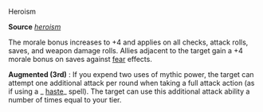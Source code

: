 Heroism

**Source** [_heroism_](spells/heroism.md#_heroism)

The morale bonus increases to +4 and applies on all checks, attack rolls, saves, and weapon damage rolls. Allies adjacent to the target gain a +4 morale bonus on saves against [fear](monsters/universalMonsterRules.md#_fear) effects.

**Augmented (3rd)** : If you expend two uses of mythic power, the target can attempt one additional attack per round when taking a full attack action (as if using a _ [haste](spells/haste.md#_haste)_ spell). The target can use this additional attack ability a number of times equal to your tier.

